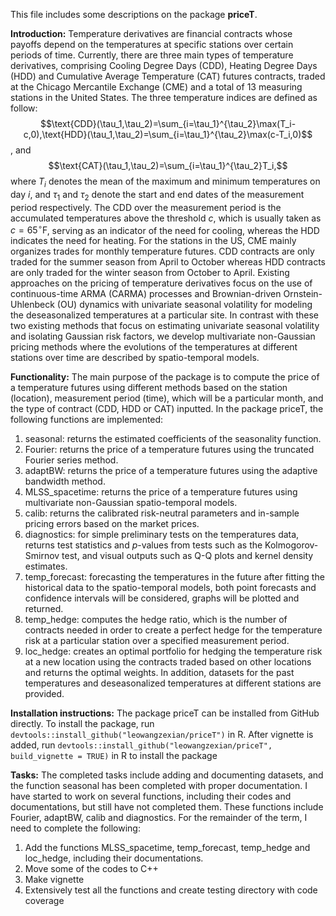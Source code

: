This file includes some descriptions on the package **priceT**. 

**Introduction:**
Temperature derivatives are financial contracts whose payoffs depend on the temperatures at specific stations over certain periods of time. Currently, there are three main types of temperature derivatives, comprising Cooling Degree Days (CDD), Heating Degree Days (HDD) and Cumulative Average Temperature (CAT) futures contracts, traded at the Chicago Mercantile Exchange (CME) and a total of $13$ measuring stations in the United States. The three temperature indices are defined as follow: 
$$\text{CDD}(\tau_1,\tau_2)=\sum_{i=\tau_1}^{\tau_2}\max(T_i-c,0),\text{HDD}(\tau_1,\tau_2)=\sum_{i=\tau_1}^{\tau_2}\max(c-T_i,0)$$, and $$\text{CAT}(\tau_1,\tau_2)=\sum_{i=\tau_1}^{\tau_2}T_i,$$
where $T_i$ denotes the mean of the maximum and minimum temperatures on day $i$, and $\tau_1$ and $\tau_2$ denote the start and end dates of the measurement period respectively. The CDD over the measurement period is the accumulated temperatures above the threshold $c$, which is usually taken as $c=65^{\circ}\text{F}$, serving as an indicator of the need for cooling, whereas the HDD indicates the need for heating. For the stations in the US, CME mainly organizes trades for monthly temperature futures. CDD contracts are only traded for the summer season from April to October whereas HDD contracts are only traded for the winter season from October to April. Existing approaches on the pricing of temperature derivatives focus on the use of continuous-time ARMA (CARMA) processes and Brownian-driven Ornstein-Uhlenbeck (OU) dynamics with univariate seasonal volatility for modeling the deseasonalized temperatures at a particular site. In contrast with these two existing methods that focus on estimating univariate seasonal volatility and isolating Gaussian risk factors, we develop multivariate non-Gaussian pricing methods where the evolutions of the temperatures at different stations over time are described by spatio-temporal models.

**Functionality:**
The main purpose of the package is to compute the price of a temperature futures using different methods based on the station (location), measurement period (time), which will be a particular month, and the type of contract (CDD, HDD or CAT) inputted. In the package priceT, the following functions are implemented: 
1. seasonal: returns the estimated coefficients of the seasonality function. 
2. Fourier: returns the price of a temperature futures using the truncated Fourier series method. 
3. adaptBW: returns the price of a temperature futures using the adaptive bandwidth method. 
4. MLSS_spacetime: returns the price of a temperature futures using multivariate non-Gaussian spatio-temporal models. 
5. calib: returns the calibrated risk-neutral parameters and in-sample pricing errors based on the market prices. 
6. diagnostics: for simple preliminary tests on the temperatures data, returns test statistics and $p$-values from tests such as the Kolmogorov-Smirnov test, and visual outputs such as Q-Q plots and kernel density estimates. 
7. temp_forecast: forecasting the temperatures in the future after fitting the historical data to the spatio-temporal models, both point forecasts and confidence intervals will be considered, graphs will be plotted and returned. 
8. temp_hedge: computes the hedge ratio, which is the number of contracts needed in order to create a perfect hedge for the temperature risk at a particular station over a specified measurement period. 
9. loc_hedge: creates an optimal portfolio for hedging the temperature risk at a new location using the contracts traded based on other locations and returns the optimal weights. 
In addition, datasets for the past temperatures and deseasonalized temperatures at different stations are provided. 

**Installation instructions:**
The package priceT can be installed from GitHub directly. To install the package, run `devtools::install_github("leowangzexian/priceT")` in R. 
After vignette is added, run `devtools::install_github("leowangzexian/priceT", build_vignette = TRUE)` in R to install the package

**Tasks:**
The completed tasks include adding and documenting datasets, and the function seasonal has been completed with proper documentation. 
I have started to work on several functions, including their codes and documentations, but still have not completed them. These functions include Fourier, adaptBW, calib and diagnostics. 
For the remainder of the term, I need to complete the following:
1. Add the functions MLSS_spacetime, temp_forecast, temp_hedge and loc_hedge, including their documentations. 
2. Move some of the codes to C++
3. Make vignette
4. Extensively test all the functions and create testing directory with code coverage
